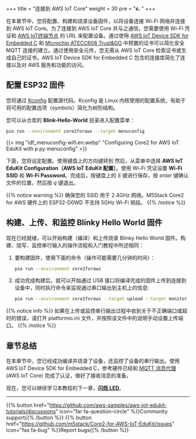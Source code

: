 +++
title = "连接到 AWS IoT Core"
weight = 30
pre = "<b>c. </b>"
+++

在本章节中，您将配置、构建和烧录设备固件，以将设备连接 Wi-Fi 网络并连接到 AWS IoT Core。为了连接到 AWS IoT Core 并与之通信，您需要使用 Wi-Fi 凭证和 [AWS IoT终端节点](https://docs.aws.amazon.com/iot/latest/developerguide/connect-to-iot.html#iot-device-endpoint-intro) 的 URL 来配置设备。通过使用 [AWS IoT Device SDK for Embedded C](https://github.com/espressif/aws-iot-device-sdk-embedded-C/tree/61f25f34712b1513bf1cb94771620e9b2b001970) 和 [Microchip ATECC608 Trust&GO](https://www.microchip.com/wwwproducts/en/ATECC608B-TNGTLS) 中预置的证书可以简化安全 MQTT 连接的建立。通过使用安全元件，您无需从 AWS IoT Core 检索证书或生成自己的证书，AWS IoT Device SDK for Embedded C 包含的连接库简化了连接以及对 AWS 服务和功能的访问。

## 配置 ESP32 固件
您将通过 [Kconfig](https://www.kernel.org/doc/html/latest/kbuild/kconfig-language.html) 配置源代码。Kconfig 是 Linux 内核使用的配置系统，有助于将可用的配置选项（symbols）简化为树形结构。

您可以从仓库的 **Blink-Hello-World** 目录进入配置菜单：
```bash
pio run --environment core2foraws --target menuconfig
```

{{< img "idf_menuconfig-wifi.en.webp" "Configuring Core2 for AWS IoT EduKit with p.py menuconfig" >}}

下面，您将设定配置。使用键盘上的方向键转到  然后，从菜单中选择 **AWS IoT EduKit Configuration（AWS IoT EduKit 配置）**。使用 Wi-Fi 凭证设置 **Wi-Fi SSID** 和 **Wi-Fi Password**。完成后，按键盘上的 *S* 键进行保存，按 *enter* 键确认文件的位置，然后按 *q* 键退出。

{{% notice warning %}}
确保您的 SSID 用于 2.4GHz 网络。M5Stack Core2 for AWS 硬件上的 ESP32-D0WD 不支持 5GHz Wi-Fi 频段。
{{% /notice %}}

## 构建、上传、和监控 Blinky Hello World 固件
现在已经就绪，可以开始构建（编译）和上传烧录 Blinky Hello World 固件。构建、烧写、监控串行输入的操作流程和入门教程中所述相同：
   
1) 要构建固件，使用下面的命令（操作可能需要几分钟的时间）：
    ```bash
    pio run --environment core2foraws
    ```
2) 成功完成构建后，就可以开始通过 USB 接口将编译完成的固件上传到连接到设备中，同时执行命令来监视通过串口输出到主机上的信息:
    ```bash
    pio run --environment core2foraws --target upload --target monitor
    ```
{{% notice info %}}
如果在上传或监控串行输出过程中收到关于不正确端口或超时的错误，请打开 platformio.ini 文件，并按照该文件中的说明手动设置上传端口。
{{% /notice %}}

## 章节总结
在本章节中，您已经成功编译并烧录了设备，还监控了设备的串行输出。使用 AWS IoT Device SDK for Embedded C，参考硬件已经和 [MQTT 消息代理](https://docs.aws.amazon.com/iot/latest/developerguide/protocols.html) (AWS IoT Core) 完成了认证，做好了接收消息的准备。

现在，您可以继续学习本教程的下一章，[**闪烁 LED**](/cn/blinky-hello-world/blinking-the-leds.html)。

---
{{% button href="https://github.com/aws-samples/aws-iot-edukit-tutorials/discussions" icon="far fa-question-circle" %}}Community support{{% /button %}} {{% button href="https://github.com/m5stack/Core2-for-AWS-IoT-EduKit/issues" icon="fas fa-bug" %}}Report bugs{{% /button %}}
